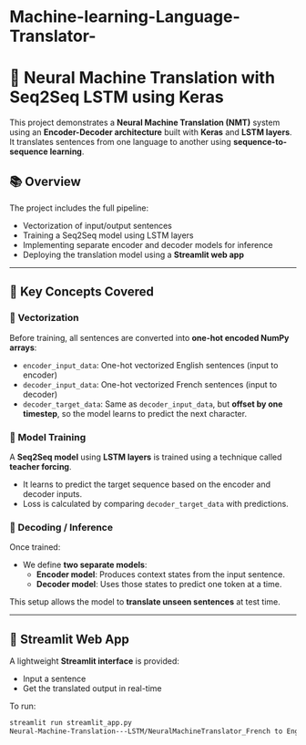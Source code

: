 # Machine-learning-Language-Translator-

# 🧠 Neural Machine Translation with Seq2Seq LSTM using Keras

This project demonstrates a **Neural Machine Translation (NMT)** system using an **Encoder-Decoder architecture** built with **Keras** and **LSTM layers**. It translates sentences from one language to another using **sequence-to-sequence learning**.

## 📚 Overview

The project includes the full pipeline:
- Vectorization of input/output sentences
- Training a Seq2Seq model using LSTM layers
- Implementing separate encoder and decoder models for inference
- Deploying the translation model using a **Streamlit web app**

---

## 🎯 Key Concepts Covered

### 🧾 Vectorization

Before training, all sentences are converted into **one-hot encoded NumPy arrays**:

- `encoder_input_data`: One-hot vectorized English sentences (input to encoder)
- `decoder_input_data`: One-hot vectorized French sentences (input to decoder)
- `decoder_target_data`: Same as `decoder_input_data`, but **offset by one timestep**, so the model learns to predict the next character.

### 🧠 Model Training

A **Seq2Seq model** using **LSTM layers** is trained using a technique called **teacher forcing**.  
- It learns to predict the target sequence based on the encoder and decoder inputs.
- Loss is calculated by comparing `decoder_target_data` with predictions.

### 🔁 Decoding / Inference

Once trained:
- We define **two separate models**:
  - **Encoder model**: Produces context states from the input sentence.
  - **Decoder model**: Uses those states to predict one token at a time.

This setup allows the model to **translate unseen sentences** at test time.

---

## 🚀 Streamlit Web App

A lightweight **Streamlit interface** is provided:
- Input a sentence
- Get the translated output in real-time

To run:

```bash
streamlit run streamlit_app.py
Neural-Machine-Translation---LSTM/NeuralMachineTranslator_French to English.ipynb at master · khatrideepti/Neural-Machine-Translation---LSTM https://share.google/ESNbaOew9W3yQH4uc
